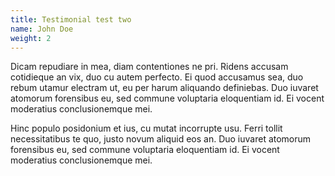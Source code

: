 ```yaml
---
title: Testimonial test two
name: John Doe
weight: 2
---
```


Dicam repudiare in mea, diam contentiones ne pri. Ridens accusam cotidieque an vix, duo cu autem perfecto. Ei quod accusamus sea, duo rebum utamur electram ut, eu per harum aliquando definiebas. Duo iuvaret atomorum forensibus eu, sed commune voluptaria eloquentiam id. Ei vocent moderatius conclusionemque mei.

Hinc populo posidonium et ius, cu mutat incorrupte usu. Ferri tollit necessitatibus te quo, justo novum aliquid eos an. Duo iuvaret atomorum forensibus eu, sed commune voluptaria eloquentiam id. Ei vocent moderatius conclusionemque mei.